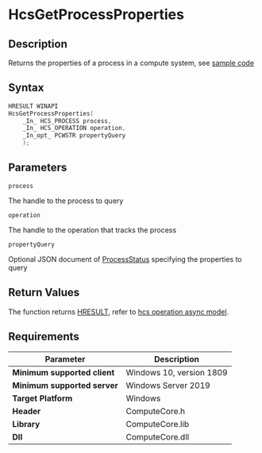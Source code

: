 # HcsGetProcessProperties

## Description

Returns the properties of a process in a compute system, see [sample code](./ProcessSample.md#GetProcessProperty)

## Syntax

```cpp
HRESULT WINAPI
HcsGetProcessProperties(
    _In_ HCS_PROCESS process,
    _In_ HCS_OPERATION operation,
    _In_opt_ PCWSTR propertyQuery
    );
```

## Parameters

`process`

The handle to the process to query

`operation`

The handle to the operation that tracks the process

`propertyQuery`

Optional JSON document of [ProcessStatus](./../SchemaReference.md#ProcessStatus) specifying the properties to query

## Return Values

The function returns [HRESULT](./HCSHResult.md), refer to [hcs operation async model](./../AsyncModel.md#HcsOperationResult).

## Requirements

|Parameter     |Description|
|---|---|
| **Minimum supported client** | Windows 10, version 1809 |
| **Minimum supported server** | Windows Server 2019 |
| **Target Platform** | Windows |
| **Header** | ComputeCore.h |
| **Library** | ComputeCore.lib |
| **Dll** | ComputeCore.dll |

